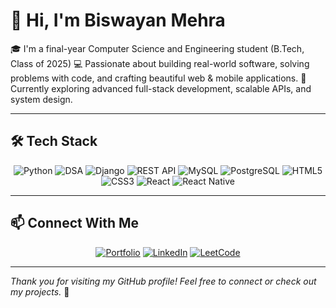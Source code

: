 # 👋 Hi, I'm Biswayan Mehra

🎓 I'm a final-year Computer Science and Engineering student (B.Tech, Class of 2025)
💻 Passionate about building real-world software, solving problems with code, and crafting beautiful web & mobile applications.
🌱 Currently exploring advanced full-stack development, scalable APIs, and system design.

---

## 🛠️ Tech Stack

<div align="center">
  <img src="https://img.shields.io/badge/Python-3776AB?style=flat&logo=python&logoColor=white" alt="Python"/>
  <img src="https://img.shields.io/badge/Data%20Structures%20%26%20Algorithms-000000?style=flat&logo=github" alt="DSA"/>
  <img src="https://img.shields.io/badge/Django-092E20?style=flat&logo=django&logoColor=white" alt="Django"/>
  <img src="https://img.shields.io/badge/REST%20API-005571?style=flat" alt="REST API"/>
  <img src="https://img.shields.io/badge/MySQL-4479A1?style=flat&logo=mysql&logoColor=white" alt="MySQL"/>
  <img src="https://img.shields.io/badge/PostgreSQL-336791?style=flat&logo=postgresql&logoColor=white" alt="PostgreSQL"/>
  <img src="https://img.shields.io/badge/HTML5-E34F26?style=flat&logo=html5&logoColor=white" alt="HTML5"/>
  <img src="https://img.shields.io/badge/CSS3-1572B6?style=flat&logo=css3&logoColor=white" alt="CSS3"/>
  <img src="https://img.shields.io/badge/React-20232A?style=flat&logo=react&logoColor=61DAFB" alt="React"/>
  <img src="https://img.shields.io/badge/React_Native-20232A?style=flat&logo=react&logoColor=61DAFB" alt="React Native"/>
</div>

---

## 📫 Connect With Me

<div align="center">
  <a href="#"><img src="https://img.shields.io/badge/Portfolio-%23000000.svg?style=for-the-badge&logo=vercel&logoColor=white" alt="Portfolio"/></a>
  <a href="https://www.linkedin.com/in/biswayan-mehra/"><img src="https://img.shields.io/badge/linkedin-%230077B5.svg?style=for-the-badge&logo=linkedin&logoColor=white" alt="LinkedIn"/></a>
  <a href="https://leetcode.com/u/DRACODER"><img src="https://img.shields.io/badge/LeetCode-000000?style=for-the-badge&logo=LeetCode&logoColor=#d16c06" alt="LeetCode"/></a>
</div>

---

_Thank you for visiting my GitHub profile! Feel free to connect or check out my projects._ 🚀
